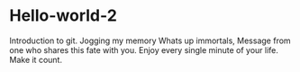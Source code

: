 # Hello-world-2
Introduction to git. Jogging my memory
Whats up immortals,
Message from one who shares this fate with you. Enjoy every single minute of your life. Make it count.
